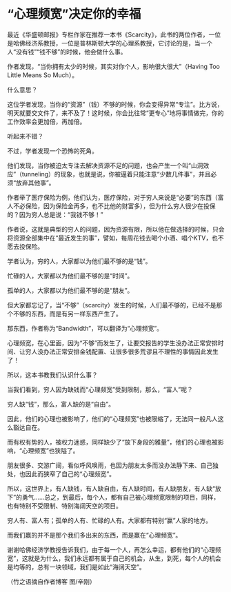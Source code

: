 # “心理频宽”决定你的幸福

最近《华盛顿邮报》专栏作家在推荐一本书《Scarcity》，此书的两位作者，一位是哈佛经济系教授，一位是普林斯顿大学的心理系教授，它讨论的是，当一个人“没有钱”“钱不够”的时候，他会做什么事。 

作者发现，“当你拥有太少的时候，其实对你个人，影响很大很大”（Having Too Little Means So Much）。 

什么意思？ 

这位学者发现，当你的“资源”（钱）不够的时候，你会变得异常“专注”。比方说，明天就要交文件了，来不及了！这时候，你会比往常“更专心”地将事情做完，你的工作效率会更加倍，再加倍。 

听起来不错？ 

不过，学者发现一个恐怖的死角。 

他们发现，当你被迫太专注去解决资源不足的问题，也会产生一个叫“山洞效应”（tunneling）的现象，也就是说，你被逼着只能注意“少数几件事”，并且必须“放弃其他事”。 

作者举了医疗保险为例，他们认为，医疗保险，对于穷人来说是“必要”的东西（富人不必保险，因为保险金再多，也不比他的财富多），但为什么穷人很少在投保的？因为穷人总是说：“我钱不够！” 

作者说，这就是典型的穷人的问题，因为资源有限，所以他在做选择的时候，只会将资源全部集中在“最近发生的事”，譬如，每周花钱去喝个小酒、唱个KTV，也不愿去投保险。 

学者认为，穷的人，大家都以为他们最不够的是“钱”。 

忙碌的人，大家都以为他们最不够的是“时间”。 

孤单的人，大家都以为他们最不够的是“朋友”。 

但大家都忘记了，当“不够”（scarcity）发生的时候，人们最不够的，已经不是那个不够的东西，而是有另一样东西产生了。 

那东西，作者称为“Bandwidth”，可以翻译为“心理频宽”。 

心理频宽，在心里面，因为“不够”而发生了，让要交报告的学生没办法正常安排时间、让穷人没办法正常安排金钱配置、让很多很多荒谬且不理性的事情因此发生了！ 

所以，这本书教我们认识什么事？ 

当我们看到，穷人因为缺钱而“心理频宽”受到限制，那么，“富人”呢？ 

穷人缺“钱”，那么，富人缺的是“自由”。 

因此，他们的心理也被影响了，他们的“心理频宽”也被限缩了，无法同一般凡人这么豁达自在。 

而有权有势的人，被权力迷惑，同样缺少了“放下身段的雅量”，他们的心理也被影响，“心理频宽”也狭隘了。 

朋友很多、交游广阔，看似呼风唤雨，也因为朋友太多而没办法静下来、自己独处，也因此而狭窄了自己的“心理频宽”。 

所以，这世界上，有人缺钱，有人缺自由，有人缺时间，有人缺朋友，有人缺“放下”的勇气……总之，到最后，每个人，都有自己被心理频宽限制的项目，同样，也有特别不受限制、特别海阔天空的项目。 

穷人有、富人有；孤单的人有、忙碌的人有。大家都有特别“赢”人家的地方。 

而我们赢的并不是那个我们多出来的东西，而是赢在“心理频宽”。 

谢谢哈佛经济学教授告诉我们，由于每一个人，再怎么幸运，都有他们的“心理频宽”，这就是为什么，我们永远都有属于自己的机会，从生，到死，每个人的机会是均等的，总有一块领域，我们是如此“海阔天空”。 

（竹之语摘自作者博客 图/辛刚）
